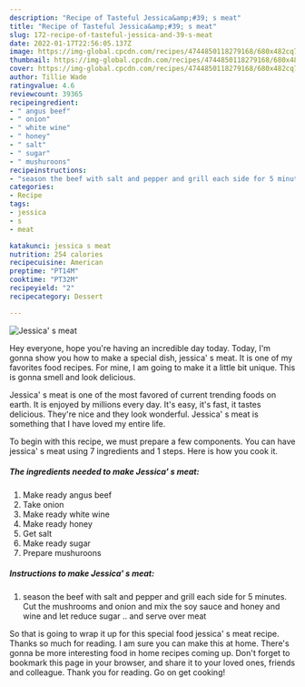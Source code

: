 ```yaml
---
description: "Recipe of Tasteful Jessica&amp;#39; s meat"
title: "Recipe of Tasteful Jessica&amp;#39; s meat"
slug: 172-recipe-of-tasteful-jessica-and-39-s-meat
date: 2022-01-17T22:56:05.137Z
image: https://img-global.cpcdn.com/recipes/4744850118279168/680x482cq70/jessica-s-meat-recipe-main-photo.jpg
thumbnail: https://img-global.cpcdn.com/recipes/4744850118279168/680x482cq70/jessica-s-meat-recipe-main-photo.jpg
cover: https://img-global.cpcdn.com/recipes/4744850118279168/680x482cq70/jessica-s-meat-recipe-main-photo.jpg
author: Tillie Wade
ratingvalue: 4.6
reviewcount: 39365
recipeingredient:
- " angus beef"
- " onion"
- " white wine"
- " honey"
- " salt"
- " sugar"
- " mushuroons"
recipeinstructions:
- "season the beef with salt and pepper and grill each side for 5 minutes. Cut the mushrooms and onion and mix the soy sauce and honey and wine and let reduce sugar .. and serve over meat"
categories:
- Recipe
tags:
- jessica
- s
- meat

katakunci: jessica s meat 
nutrition: 254 calories
recipecuisine: American
preptime: "PT14M"
cooktime: "PT32M"
recipeyield: "2"
recipecategory: Dessert

---
```



![Jessica&#39; s meat](https://img-global.cpcdn.com/recipes/4744850118279168/680x482cq70/jessica-s-meat-recipe-main-photo.jpg)

Hey everyone, hope you're having an incredible day today. Today, I'm gonna show you how to make a special dish, jessica&#39; s meat. It is one of my favorites food recipes. For mine, I am going to make it a little bit unique. This is gonna smell and look delicious.

Jessica&#39; s meat is one of the most favored of current trending foods on earth. It is enjoyed by millions every day. It's easy, it's fast, it tastes delicious. They're nice and they look wonderful. Jessica&#39; s meat is something that I have loved my entire life.




To begin with this recipe, we must prepare a few components. You can have jessica&#39; s meat using 7 ingredients and 1 steps. Here is how you cook it.

<!--inarticleads1-->

##### The ingredients needed to make Jessica&#39; s meat:

1. Make ready  angus beef
1. Take  onion
1. Make ready  white wine
1. Make ready  honey
1. Get  salt
1. Make ready  sugar
1. Prepare  mushuroons




<!--inarticleads2-->

##### Instructions to make Jessica&#39; s meat:

1. season the beef with salt and pepper and grill each side for 5 minutes. Cut the mushrooms and onion and mix the soy sauce and honey and wine and let reduce sugar .. and serve over meat




So that is going to wrap it up for this special food jessica&#39; s meat recipe. Thanks so much for reading. I am sure you can make this at home. There's gonna be more interesting food in home recipes coming up. Don't forget to bookmark this page in your browser, and share it to your loved ones, friends and colleague. Thank you for reading. Go on get cooking!

